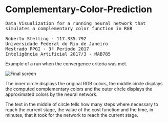 # Complementary-Color-Prediction
<pre>
Data Visualization for a running neural network that
simulates a complementary color function in RGB

Roberto Stelling - 117.335.792
Universidade Federal do Rio de Janeiro
Mestrado PPGI - 3º Período 2017
Inteligência Artificial 2017/3 - MAB785
</pre>
Example of a run when the convergence criteria was met.

![Final screen](../master/Conv850.png)

The inner circle displays the original RGB colors, the middle circle displays the computed complementary colors and the outer circle displays the approximated colors by the neural network.

The text in the middle of circle tells how many steps where necessary to reach the current stage, the value of the cost function and the time, in minutes, that it took for the network to reach the current stage.
